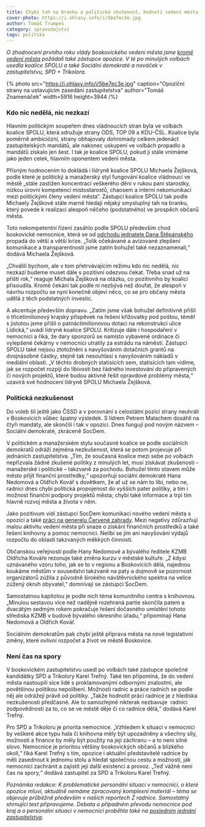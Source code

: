 ```yaml
---
title: Chybí tah na branku a politická zkušenost, hodnotí vedení města boskovická opozice
cover-photo: https://i.ohlasy.info/i/5be7ec3e.jpg
author: Tomáš Trumpeš
category: zpravodajství
tags: politika
---
```


*O zhodnocení prvního roku vlády boskovického vedení města jsme [kromě vedení města](https://ohlasy.info/clanky/2023/10/rok-koalice.html) požádali také zástupce opozice. V té po minulých volbách usedla koalice SPOLU a také Sociální demokraté a nováček v zastupitelstvu, SPD + Trikolora.*

{% photo src="https://i.ohlasy.info/i/5be7ec3e.jpg" caption="Opoziční strany na ustavujícím zasedání zastupitelstva" author="Tomáš Znamenáček" width=5916 height=3944 /%}

### Kdo nic nedělá, nic nezkazí

Hlavním politickým soupeřem dnes vládnoucích stran byla ve volbách koalice SPOLU, která sdružuje strany ODS, TOP 09 a KDU-ČSL. Koalice byla poměrně ambiciózní, strany obhajovaly dohromady celkem jedenáct zastupitelských mandátů, ale nakonec uskupení ve volbách propadlo a mandátů získalo jen šest. I tak je koalice SPOLU, pokud ji stále vnímáme jako jeden celek, hlavním oponentem vedení města.

Přísným hodnocením to dokládá i lídryně koalice SPOLU Michaela Žejšková, podle které je politický a manažerský styl fungování koalice vládnoucí ve městě „stále zastižen koncentrací veškerého dění v rukou paní starostky, nízkou úrovní kompetencí místostarostů, chaosem a interní nekomunikací mezi politickými členy vedení města“. Zástupci koalice SPOLU tak podle Michaely Žejškové stále marně hledají nějaký smysluplný tah na branku, který povede k realizaci alespoň něčeho (podstatného) ve prospěch občanů města. 

Toto nekompetentní řízení zasáhlo podle SPOLU především chod boskovické nemocnice, která se od [odchodu jednatele Dana Štěpánského](https://forum.ohlasy.info/t/odchazi-jednatel-nemocnice-dan-stepansky/508) propadá do větší a větší krize. „Tolik očekávané a avizované zlepšení komunikace a transparentnosti jsme zatím bohužel také nezaznamenali,“ dodává Michaela Žejšková.

„Chválili bychom, ale v tom přetrvávajícím režimu kdo nic nedělá, nic nezkazí budeme muset dále s pozitivní odezvou čekat. Třeba snad už na příští rok,“ reaguje Michala Žejšková na otázku, co pozitivního by koalici přisoudila. Kromě čekání tak podle ní nezbývá než doufat, že alespoň v návrhu rozpočtu se nyní konečně objeví něco, co se pro občany města udělá z těch podstatných investic. 

A akcentuje především dopravu. „Zatím jsme však bohužel definitivně přišli o třicetimilionový krajský příspěvek na řešení křižovatky pod poštou, téměř s jistotou jsme přišli o patnáctimilionovou dotaci na rekonstrukci ulice Lidická,“ uvádí lídryně koalice SPOLU. Kritizuje dále i hospodaření v nemocnici a říká, že dary sponzorů se namísto vybavené ordinace či vylepšené čekárny v nemocnici utratily za estrádu na náměstí. Zástupci SPOLU také nejsou ztotožněni s navyšováním dotačních grantů na dvojnásobné částky, stejně tak nesouhlasí s navyšováním nákladů v mediální oblasti. „V těchto drobných statisících sem, statisících tam vidíme, jak se rozpočet rozpíjí do líbivosti bez řádného investování do připravených či nových projektů, které budou aktivně řešit opravdové problémy města,“ uzavírá své hodnocení lídryně SPOLU Michaela Žejšková.

### Politická nezkušenost

Do voleb šli ještě jako ČSSD a v porovnání s celostátní pozicí strany neuhráli v Boskovicích vůbec špatný výsledek. S lídrem Petrem Malachem dosáhli na čtyři mandáty, ale skončili i tak v opozici. Dnes fungují pod novým názvem – Sociální demokraté, zkráceně SocDem.

V politickém a manažerském stylu současné koalice se podle sociálních demokratů odráží zejména nezkušenost, která se potom projevuje při jednáních zastupitelstva. „Tím, že současná koalice mezi sebe po volbách nepřizvala žádné zkušené politiky z minulých let, musí získávat zkušenosti – manažerské i politické – takzvaně za pochodu. Bohužel tímto stavem může město přijít finanční prostředky,“ upozorňují sociální demokraté Hana Nedomová a Oldřich Kovář s dovětkem, že ať už se nám to líbí, nebo ne, radnici dnes chybí politická propojenost do vyšších pater politiky, a tím i možnost finanční podpory projektů města; chybí také informace a trpí tím hlavně rozvoj města a života v něm.

Jako pozitivum vidí zástupci SocDem komunikaci nového vedení města s opozicí a také [práci na generelu Červené zahrady](https://forum.ohlasy.info/t/soutez-na-generel-cervene-zahrady/510). Mezi negativy zdůrazňují malou aktivitu vedení města při snaze o získání finančních prostředků a také řešení knihovny a pomoc nemocnici. Nelíbí se jim ani navyšování výdajů rozpočtu do oblasti takzvaných měkkých činností. 

Občanskou veřejností podle Hany Nedomové a bývalého ředitele KZMB Oldřicha Kováře rezonuje také změna kurzu v městské kultuře. „Z kdysi uznávaného vzoru toho, jak se to v regionu a Boskovicích dělá, najednou koukáme městům v sousedství takzvaně na paty a dojmově se pozornost organizátorů zúžila z původně širokého návštěvnického spektra na velice zúžený okruh obyvatel,“ domnívají se zástupci SocDem.

Samostatnou kapitolou je podle nich téma komunitního centra s knihovnou. „Minulou sestavou více než nadějně rozehraná partie skončila patem a dvacátým sedmým rokem pokračuje řešení dočasného umístění tohoto střediska KZMB v budově bývalého okresního úřadu,“ připomínají Hana Nedomová a Oldřich Kovář.

Sociálním demokratům pak chybí ještě příprava města na nové legislativní změny, které ovlivní rozpočet a život ve městě Boskovice.

### Není čas na spory

V boskovickém zastupitelstvu usedl po volbách také zástupce společné kandidátky SPD a Trikolory Karel Trefný. Také ten připomíná, že do vedení města nastoupili sice lidé s proklamovanými odbornými znalostmi, ale povětšinou politikou nepolíbení. Možnosti radnic a práce radních se podle něj ale odrážejí právě od politiky. „Takže hodnotit práci radnice je z hlediska nezkušenosti předčasné. Ale to samozřejmě nikterak nezbavuje  radnici zodpovědnosti za to, co se ve městě děje či co radnice dělá,“ dodává Karel Trefný. 

Pro SPD a Trikoloru je priorita nemocnice. „Vzhledem k situaci v nemocnici by veškeré akce typu hala či knihovna měly být upozadněny a všechny síly, možnosti a finance by měly být použity na její záchranu – a to není silné slovo. Nemocnice je prioritou většiny boskovických občanů a blízkého okolí,“ říká Karel Trefný s tím, opozice i aktuální představitelé radnice by měli zasednout k jednomu stolu a hledat společnou cestu a možnosti, jak nemocnici zachránit a zajistit její další existenci a provoz. „Teď vážně není čas na spory,“ dodává zastupitel za SPD a Trikoloru Karel Trefný.

*Poznámka redakce: K problematické personální situaci v nemocnici, o které opozice mluví, aktuálně nemáme zpracovaný komplexní materiál – téma se objevuje průběžně především v našich reportech Z radnice. Samostatný shrnující text připravujeme. Debata o případném převodu nemocnice pod kraj a o personální situaci v nemocnici proběhla také na [posledním jednání zastupitelstva](https://ohlasy.info/clanky/2023/09/zastupitelstvo.html).*